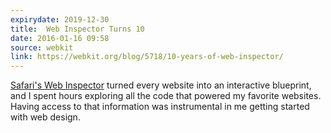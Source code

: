 ```yaml
---
expirydate: 2019-12-30
title:  Web Inspector Turns 10
date: 2016-01-16 09:58
source: webkit
link: https://webkit.org/blog/5718/10-years-of-web-inspector/
---
```

[Safari's Web Inspector](https://webkit.org/blog/5718/10-years-of-web-inspector/) turned every website into an interactive blueprint, and I spent hours exploring all the code that powered my favorite websites. Having access to that information was instrumental in me getting started with web design. 